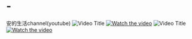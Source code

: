 # -
安的生活channel(youtube)
![Video Title](https://img.youtube.com/vi/JtWfxOzKA3s/0.jpg)
[![Watch the video](https://img.youtube.com/vi/YOUTUBEJtWfxOzKA3s/0.jpg)](https://www.youtube.com/watch?v=JtWfxOzKA3s)
![Video Title](https://img.youtube.com/vi/PsYr1zHVLx0/0.jpg)
[![Watch the video](https://img.youtube.com/vi/YOUTUBEPsYr1zHVLx0/0.jpg)](https://www.youtube.com/watch?v=PsYr1zHVLx0)




